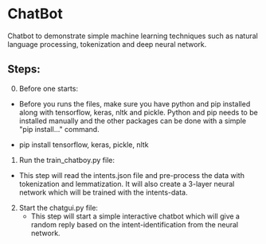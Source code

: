 # ChatBot
Chatbot to demonstrate simple machine learning techniques such as natural language processing, tokenization and deep neural network. 

## Steps:

0. Before one starts: 
  - Before you runs the files, make sure you have python and pip installed along with tensorflow, keras, nltk and pickle. Python and pip needs to be installed manually and the other packages can be done with a simple "pip install..." command.

  - pip install tensorflow, keras, pickle, nltk

1. Run the train_chatboy.py file:
  - This step will read the intents.json file and pre-process the data with tokenization and lemmatization. It will also create a 3-layer neural network which will be trained with the intents-data. 

2. Start the chatgui.py file:
   - This step will start a simple interactive chatbot which will give a random reply based on the intent-identification from the neural network. 

